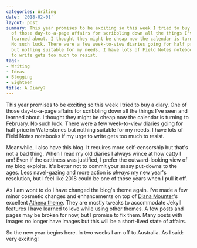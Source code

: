 ```yaml
---
categories: Writing
date: '2018-02-01'
layout: post
summary: This year promises to be exciting so this week I tried to buy a diary. One
  of those day-to-a-page affairs for scribbling down all the things I've seen and
  learned about. I thought they might be cheap now the calendar is turning to February.
  No such luck. There were a few week-to-view diaries going for half price in Waterstones
  but nothing suitable for my needs. I have lots of Field Notes notebooks if my urge
  to write gets too much to resist.
tags:
- Writing
- Ideas
- Blogging
- Eighteen
title: A Diary?
---
```


This year promises to be exciting so this week I tried to buy a diary. One of those day-to-a-page affairs for scribbling down all the things I've seen and learned about. I thought they might be cheap now the calendar is turning to February. No such luck. There were a few week-to-view diaries going for half price in Waterstones but nothing suitable for my needs. I have lots of Field Notes notebooks if my urge to write gets too much to resist.

Meanwhile, I also have this blog. It requires more self-censorship but that's not a bad thing. When I read my old diaries I always wince at how catty I am! Even if the cattiness was justified, I prefer the outward-looking view of my blog exploits. It's better not to commit your sassy put-downs to the ages. Less navel-gazing and more action is *always* my new year's resolution, but I feel like 2018 could be one of those years when I pull it off.

As I am wont to do I have changed the blog's theme again. I've made a few minor cosmetic changes and enhancements on top of [Diana Mounter](https://broccolini.net)'s excellent [Athena theme](https://github.com/broccolini/athena). They are mostly tweaks to accommodate Jekyll features I have learned to love while using other themes. A few posts and pages may be broken for now, but I promise to fix them. Many posts with images no longer have images but this will be a short-lived state of affairs.

So the new year begins here. In two weeks I am off to Australia. As I said: very exciting!